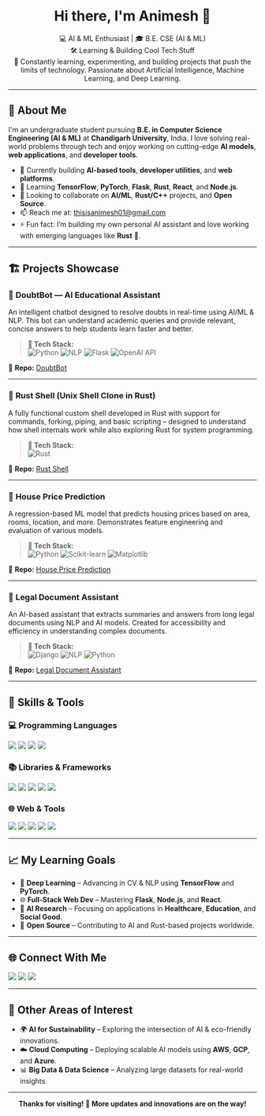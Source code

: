 <h1 align="center">Hi there, I'm Animesh 👋</h1>

<p align="center">
  💻 AI & ML Enthusiast | 🎓 B.E. CSE (AI & ML) <br>
  🛠️ Learning & Building Cool Tech Stuff <br>
  🌱 Constantly learning, experimenting, and building projects that push the limits of technology. Passionate about Artificial Intelligence, Machine Learning, and Deep Learning.
</p>

---

## 🚀 About Me

I'm an undergraduate student pursuing **B.E. in Computer Science Engineering (AI & ML)** at **Chandigarh University**, India. I love solving real-world problems through tech and enjoy working on cutting-edge **AI models**, **web applications**, and **developer tools**.

- 🔭 Currently building **AI-based tools**, **developer utilities**, and **web platforms**.
- 🌱 Learning **TensorFlow**, **PyTorch**, **Flask**, **Rust**, **React**, and **Node.js**.
- 👯 Looking to collaborate on **AI/ML**, **Rust/C++** projects, and **Open Source**.
- 📫 Reach me at: [thisisanimesh01@gmail.com](mailto:thisisanimesh01@gmail.com)
- ⚡ Fun fact: I’m building my own personal AI assistant and love working with emerging languages like **Rust** 🦀.

---

## 🏗️ Projects Showcase

### 🧠 **DoubtBot — AI Educational Assistant**
An intelligent chatbot designed to resolve doubts in real-time using AI/ML & NLP. This bot can understand academic queries and provide relevant, concise answers to help students learn faster and better.

> **🔧 Tech Stack:**  
> ![Python](https://img.shields.io/badge/-Python-3776AB?logo=python&logoColor=white&style=flat-square)
> ![NLP](https://img.shields.io/badge/-NLP-FF6347?style=flat-square)
> ![Flask](https://img.shields.io/badge/-Flask-000000?logo=flask&logoColor=white&style=flat-square)
> ![OpenAI API](https://img.shields.io/badge/-OpenAI-412991?logo=openai&logoColor=white&style=flat-square)

📂 **Repo:** [DoubtBot](https://github.com/thisisanimesh01/DoubtBot)

---

### 🐚 **Rust Shell (Unix Shell Clone in Rust)**
A fully functional custom shell developed in Rust with support for commands, forking, piping, and basic scripting – designed to understand how shell internals work while also exploring Rust for system programming.

> **🔧 Tech Stack:**  
> ![Rust](https://img.shields.io/badge/-Rust-000000?logo=rust&logoColor=white&style=flat-square)

📂 **Repo:** [Rust Shell](https://github.com/thisisanimesh01/Rust-Shell)

---

### 🏡 **House Price Prediction**
A regression-based ML model that predicts housing prices based on area, rooms, location, and more. Demonstrates feature engineering and evaluation of various models.

> **🔧 Tech Stack:**  
> ![Python](https://img.shields.io/badge/-Python-3776AB?style=flat-square&logo=python&logoColor=white)
> ![Scikit-learn](https://img.shields.io/badge/-Scikit--learn-F7931E?style=flat-square&logo=scikit-learn&logoColor=white)
> ![Matplotlib](https://img.shields.io/badge/-Matplotlib-11557C?style=flat-square&logo=matplotlib&logoColor=white)

📂 **Repo:** [House Price Prediction](https://github.com/thisisanimesh01/House-Price-Prediction)

---

### 📜 **Legal Document Assistant**
An AI-based assistant that extracts summaries and answers from long legal documents using NLP and AI models. Created for accessibility and efficiency in understanding complex documents.

> **🔧 Tech Stack:**  
> ![Django](https://img.shields.io/badge/-Django-092E20?style=flat-square&logo=django&logoColor=white)
> ![NLP](https://img.shields.io/badge/-NLP-FF6347?style=flat-square)
> ![Python](https://img.shields.io/badge/-Python-3776AB?style=flat-square&logo=python&logoColor=white)

📂 **Repo:** [Legal Document Assistant](https://github.com/thisisanimesh01/Legal_Document_Assistant)

---

## 🔧 Skills & Tools

### 💻 Programming Languages  
<p>
  <img src="https://img.shields.io/badge/Python-3776AB?style=for-the-badge&logo=python&logoColor=white"/>
  <img src="https://img.shields.io/badge/Rust-000000?style=for-the-badge&logo=rust&logoColor=white"/>
  <img src="https://img.shields.io/badge/C-00599C?style=for-the-badge&logo=c&logoColor=white"/>
  <img src="https://img.shields.io/badge/C++-00599C?style=for-the-badge&logo=c%2B%2B&logoColor=white"/>
</p>

### 📚 Libraries & Frameworks  
<p>
  <img src="https://img.shields.io/badge/TensorFlow-FF6F00?style=for-the-badge&logo=tensorflow&logoColor=white"/>
  <img src="https://img.shields.io/badge/PyTorch-EE4C2C?style=for-the-badge&logo=pytorch&logoColor=white"/>
  <img src="https://img.shields.io/badge/Numpy-013243?style=for-the-badge&logo=numpy&logoColor=white"/>
  <img src="https://img.shields.io/badge/Pandas-150458?style=for-the-badge&logo=pandas&logoColor=white"/>
  <img src="https://img.shields.io/badge/Scikit--learn-F7931E?style=for-the-badge&logo=scikit-learn&logoColor=white"/>
</p>

### 🌐 Web & Tools  
<p>
  <img src="https://img.shields.io/badge/Flask-000000?style=for-the-badge&logo=flask&logoColor=white"/>
  <img src="https://img.shields.io/badge/Django-092E20?style=for-the-badge&logo=django&logoColor=white"/>
  <img src="https://img.shields.io/badge/React-61DAFB?style=for-the-badge&logo=react&logoColor=black"/>
  <img src="https://img.shields.io/badge/Node.js-339933?style=for-the-badge&logo=node.js&logoColor=white"/>
  <img src="https://img.shields.io/badge/GitHub-181717?style=for-the-badge&logo=github&logoColor=white"/>
</p>

---

## 📈 My Learning Goals

- 🧠 **Deep Learning** – Advancing in CV & NLP using **TensorFlow** and **PyTorch**.
- 🌐 **Full-Stack Web Dev** – Mastering **Flask**, **Node.js**, and **React**.
- 🔬 **AI Research** – Focusing on applications in **Healthcare**, **Education**, and **Social Good**.
- 🤝 **Open Source** – Contributing to AI and Rust-based projects worldwide.

---

## 🌐 Connect With Me

<p>
  <a href="mailto:thisisanimesh01@gmail.com"><img src="https://img.shields.io/badge/Gmail-D14836?style=for-the-badge&logo=gmail&logoColor=white"/></a>
  <a href="https://www.linkedin.com/in/animesh-yadav-39460b276/"><img src="https://img.shields.io/badge/LinkedIn-0A66C2?style=for-the-badge&logo=linkedin&logoColor=white"/></a>
  <a href="https://github.com/thisisanimesh01"><img src="https://img.shields.io/badge/GitHub-181717?style=for-the-badge&logo=github&logoColor=white"/></a>
</p>

---

## 🌱 Other Areas of Interest

- 🌍 **AI for Sustainability** – Exploring the intersection of AI & eco-friendly innovations.
- ☁️ **Cloud Computing** – Deploying scalable AI models using **AWS**, **GCP**, and **Azure**.
- 📊 **Big Data & Data Science** – Analyzing large datasets for real-world insights.

---

<p align="center"><b>Thanks for visiting! 🚀 More updates and innovations are on the way!</b></p>
